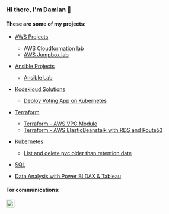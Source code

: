 ### Hi there, I'm Damian 👋
#### These are some of my projects:  
* [AWS Projects](https://github.com/codeddamian/AWS-Cloud-Architect)   
  * [AWS Cloudformation lab]()  
  * [AWS Jumpbox lab](https://github.com/codeddamian/AWS-Projects/blob/main/Jump%20Box%20Project/ReadMe2.md)   
    
* [Ansible Projects]()  
  * [Ansible Lab]()
* [Kodekloud Solutions]()  
  * [Deploy Voting App on Kubernetes]()  
* [Terraform]()
  * [Terraform - AWS VPC Module]()   
  * [Terraform - AWS ElasticBeanstalk with RDS and Route53]()    
* [Kubernetes]()  
  * [List and delete pvc older than retention date]()

* [SQL](https://github.com/codeddamian/Data-Analyst)  
* [Data Analysis with Power BI DAX & Tableau](https://github.com/codeddamian/Data-Analysis)


#### For communications:  
[<img align="left" alt="Damian | LinkedIn" width="22px" src="https://cdn.jsdelivr.net/npm/simple-icons@v3/icons/linkedin.svg" />][linkedin]

[linkedin]: https://www.linkedin.com/in/damianodoh

